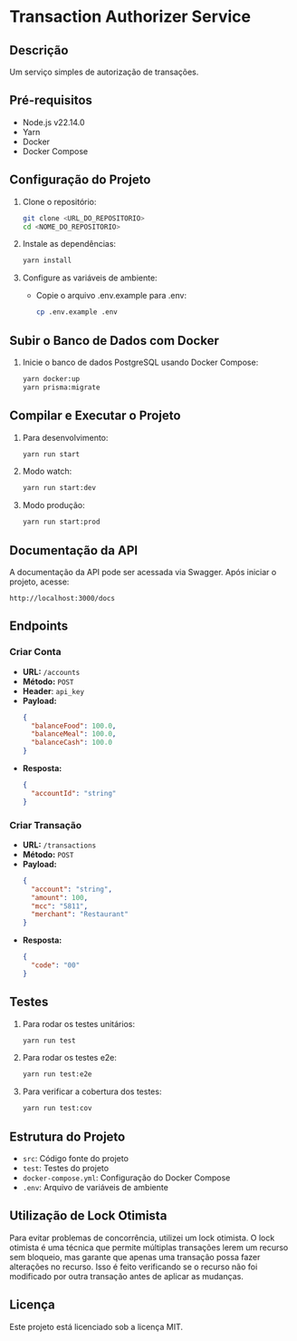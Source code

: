 # Transaction Authorizer Service

## Descrição

Um serviço simples de autorização de transações.

## Pré-requisitos

- Node.js v22.14.0
- Yarn
- Docker
- Docker Compose

## Configuração do Projeto

1. Clone o repositório:
   ```bash
   git clone <URL_DO_REPOSITORIO>
   cd <NOME_DO_REPOSITORIO>
   ```

2. Instale as dependências:
   ```bash
   yarn install
   ```

3. Configure as variáveis de ambiente:
   - Copie o arquivo .env.example para .env:
     ```bash
     cp .env.example .env
     ```

## Subir o Banco de Dados com Docker

1. Inicie o banco de dados PostgreSQL usando Docker Compose:
   ```bash
   yarn docker:up
   yarn prisma:migrate
   ```

## Compilar e Executar o Projeto

1. Para desenvolvimento:
   ```bash
   yarn run start
   ```

2. Modo watch:
   ```bash
   yarn run start:dev
   ```

3. Modo produção:
   ```bash
   yarn run start:prod
   ```

## Documentação da API

A documentação da API pode ser acessada via Swagger. Após iniciar o projeto, acesse:
```
http://localhost:3000/docs
```

## Endpoints

### Criar Conta

- **URL:** `/accounts`
- **Método:** `POST`
- **Header**: `api_key`
- **Payload:**
  ```json
  {
    "balanceFood": 100.0,
    "balanceMeal": 100.0,
    "balanceCash": 100.0
  }
  ```
- **Resposta:**
  ```json
  {
    "accountId": "string"
  }
  ```

### Criar Transação

- **URL:** `/transactions`
- **Método:** `POST`
- **Payload:**
  ```json
  {
    "account": "string",
    "amount": 100,
    "mcc": "5811",
    "merchant": "Restaurant"
  }
  ```
- **Resposta:**
  ```json
  {
    "code": "00"
  }
  ```

## Testes

1. Para rodar os testes unitários:
   ```bash
   yarn run test
   ```

2. Para rodar os testes e2e:
   ```bash
   yarn run test:e2e
   ```

3. Para verificar a cobertura dos testes:
   ```bash
   yarn run test:cov
   ```

## Estrutura do Projeto

- `src`: Código fonte do projeto
- `test`: Testes do projeto
- `docker-compose.yml`: Configuração do Docker Compose
- `.env`: Arquivo de variáveis de ambiente

## Utilização de Lock Otimista

Para evitar problemas de concorrência, utilizei um lock otimista. O lock otimista é uma técnica que permite múltiplas transações lerem um recurso sem bloqueio, mas garante que apenas uma transação possa fazer alterações no recurso. Isso é feito verificando se o recurso não foi modificado por outra transação antes de aplicar as mudanças.

## Licença

Este projeto está licenciado sob a licença MIT.
